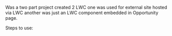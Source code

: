 Was a two part project 
created 2 LWC
one was used for external site hosted via LWC
another was just an LWC component embedded in Opportunity page.

Steps to use:
  
